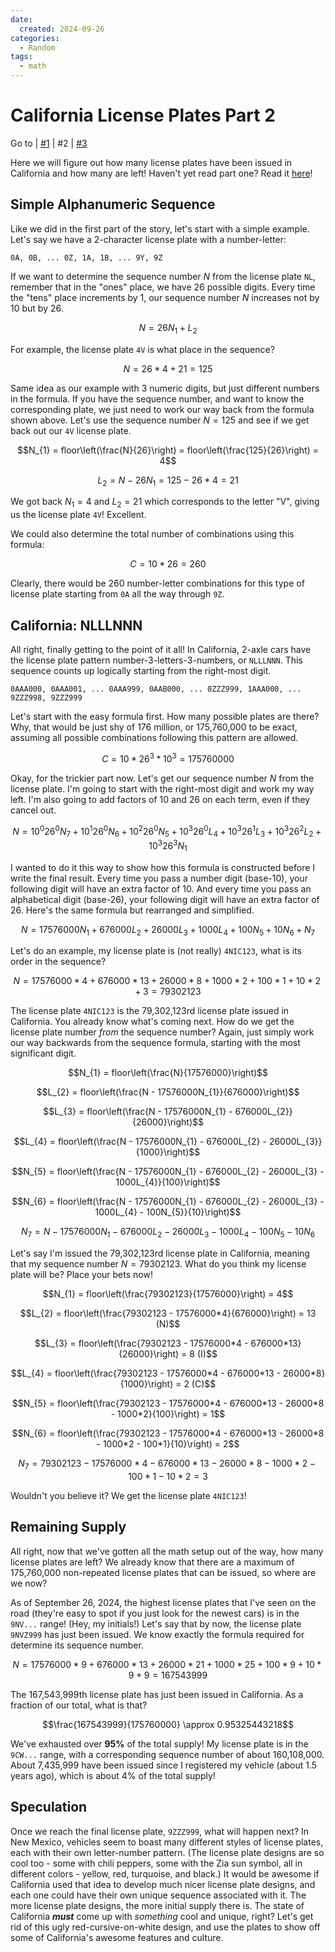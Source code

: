 ```yaml
---
date:
  created: 2024-09-26
categories:
  - Random
tags:
  - math
---
```

# California License Plates Part 2

Go to
| [\#1](./2024-09-20-ca-license-plate-1.md)
| \#2
| [\#3](./2024-09-27-ca-license-plate-3.md)

Here we will figure out how many license plates have been issued in California and how many are left! Haven't yet read part one? Read it [here](./2024-09-20-ca-license-plate-1.md)!

<!-- more -->

## Simple Alphanumeric Sequence

Like we did in the first part of the story, let's start with a simple example. Let's say we have a 2-character license plate with a number-letter:

```
0A, 0B, ... 0Z, 1A, 1B, ... 9Y, 9Z
```

If we want to determine the sequence number $N$ from the license plate `NL`, remember that in the "ones" place, we have 26 possible digits. Every time the "tens" place increments by 1, our sequence number $N$ increases not by 10 but by 26.

$$N = 26N_{1} + L_{2}$$

For example, the license plate `4V` is what place in the sequence?

$$N = 26*4 + 21 = 125$$

Same idea as our example with 3 numeric digits, but just different numbers in the formula. If you have the sequence number, and want to know the corresponding plate, we just need to work our way back from the formula shown above. Let's use the sequence number $N=125$ and see if we get back out our `4V` license plate.

$$N_{1} = floor\left(\frac{N}{26}\right) = floor\left(\frac{125}{26}\right) = 4$$

$$L_{2} = N - 26N_{1} = 125 - 26*4 = 21$$

We got back $N_{1} = 4$ and $L_{2} = 21$ which corresponds to the letter "V", giving us the license plate `4V`! Excellent.

We could also determine the total number of combinations using this formula:

$$C = 10*26 = 260$$

Clearly, there would be 260 number-letter combinations for this type of license plate starting from `0A` all the way through `9Z`.

## California: NLLLNNN

All right, finally getting to the point of it all! In California, 2-axle cars have the license plate pattern number-3-letters-3-numbers, or `NLLLNNN`. This sequence counts up logically starting from the right-most digit.

```
0AAA000, 0AAA001, ... 0AAA999, 0AAB000, ... 0ZZZ999, 1AAA000, ... 9ZZZ998, 9ZZZ999
```

Let's start with the easy formula first. How many possible plates are there? Why, that would be just shy of 176 million, or 175,760,000 to be exact, assuming all possible combinations following this pattern are allowed.

$$C = 10 * 26^3 * 10^3 = 175760000$$

Okay, for the trickier part now. Let's get our sequence number $N$ from the license plate. I'm going to start with the right-most digit and work my way left. I'm also going to add factors of $10$ and $26$ on each term, even if they cancel out.

$$N = 10^{0}26^{0}N_{7} + 10^{1}26^{0}N_{6} + 10^{2}26^{0}N_{5} + 10^{3}26^{0}L_{4} + 10^{3}26^{1}L_{3} + 10^{3}26^{2}L_{2} + 10^{3}26^{3}N_{1}$$

I wanted to do it this way to show how this formula is constructed before I write the final result. Every time you pass a number digit (base-10), your following digit will have an extra factor of 10. And every time you pass an alphabetical digit (base-26), your following digit will have an extra factor of 26. Here's the same formula but rearranged and simplified.

$$N = 17576000N_{1} + 676000L_{2} + 26000L_{3} + 1000L_{4} + 100N_{5} + 10N_{6} + N_{7}$$

Let's do an example, my license plate is (not really) `4NIC123`, what is its order in the sequence?

$$N = 17576000*4 + 676000*13 + 26000*8 + 1000*2 + 100*1 + 10*2 + 3 = 79302123$$

The license plate `4NIC123` is the 79,302,123rd license plate issued in California. You already know what's coming next. How do we get the license plate number *from* the sequence number? Again, just simply work our way backwards from the sequence formula, starting with the most significant digit.

$$N_{1} = floor\left(\frac{N}{17576000}\right)$$

$$L_{2} = floor\left(\frac{N - 17576000N_{1}}{676000}\right)$$

$$L_{3} = floor\left(\frac{N - 17576000N_{1} - 676000L_{2}}{26000}\right)$$

$$L_{4} = floor\left(\frac{N - 17576000N_{1} - 676000L_{2} - 26000L_{3}}{1000}\right)$$

$$N_{5} = floor\left(\frac{N - 17576000N_{1} - 676000L_{2} - 26000L_{3} - 1000L_{4}}{100}\right)$$

$$N_{6} = floor\left(\frac{N - 17576000N_{1} - 676000L_{2} - 26000L_{3} - 1000L_{4} - 100N_{5}}{10}\right)$$

$$N_{7} = N - 17576000N_{1} - 676000L_{2} - 26000L_{3} - 1000L_{4} - 100N_{5} - 10N_{6}$$

Let's say I'm issued the 79,302,123rd license plate in California, meaning that my sequence number $N=79302123$. What do you think my license plate will be? Place your bets now!

$$N_{1} = floor\left(\frac{79302123}{17576000}\right) = 4$$

$$L_{2} = floor\left(\frac{79302123 - 17576000*4}{676000}\right) = 13 (N)$$

$$L_{3} = floor\left(\frac{79302123 - 17576000*4 - 676000*13}{26000}\right) = 8 (I)$$

$$L_{4} = floor\left(\frac{79302123 - 17576000*4 - 676000*13 - 26000*8}{1000}\right) = 2 (C)$$

$$N_{5} = floor\left(\frac{79302123 - 17576000*4 - 676000*13 - 26000*8 - 1000*2}{100}\right) = 1$$

$$N_{6} = floor\left(\frac{79302123 - 17576000*4 - 676000*13 - 26000*8 - 1000*2 - 100*1}{10}\right) = 2$$

$$N_{7} = 79302123 - 17576000*4 - 676000*13 - 26000*8 - 1000*2 - 100*1 - 10*2 = 3$$

Wouldn't you believe it? We get the license plate `4NIC123`!

## Remaining Supply

All right, now that we've gotten all the math setup out of the way, how many license plates are left? We already know that there are a maximum of 175,760,000 non-repeated license plates that can be issued, so where are we now?

As of September 26, 2024, the highest license plates that I've seen on the road (they're easy to spot if you just look for the newest cars) is in the `9NV...` range! (Hey, my initials!) Let's say that by now, the license plate `9NVZ999` has just been issued. We know exactly the formula required for determine its sequence number.

$$N = 17576000*9 + 676000*13 + 26000*21 + 1000*25 + 100*9 + 10*9 + 9 = 167543999$$

The 167,543,999th license plate has just been issued in California. As a fraction of our total, what is that?

$$\frac{167543999}{175760000} \approx 0.95325443218$$

We've exhausted over **95%** of the total supply! My license plate is in the `9CW...` range, with a corresponding sequence number of about 160,108,000. About 7,435,999 have been issued since I registered my vehicle (about 1.5 years ago), which is about 4% of the total supply!

## Speculation

Once we reach the final license plate, `9ZZZ999`, what will happen next? In New Mexico, vehicles seem to boast many different styles of license plates, each with their own letter-number pattern. (The license plate designs are so cool too - some with chili peppers, some with the Zia sun symbol, all in different colors - yellow, red, turquoise, and black.) It would be awesome if California used that idea to develop much nicer license plate designs, and each one could have their own unique sequence associated with it. The more license plate designs, the more initial supply there is. The state of California ***must*** come up with *something* cool and unique, right? Let's get rid of this ugly red-cursive-on-white design, and use the plates to show off some of California's awesome features and culture.